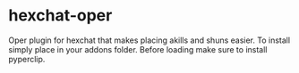 # hexchat-oper
Oper plugin for hexchat that makes placing akills and shuns easier.
To install simply place in your addons folder.
Before loading make sure to install pyperclip.


